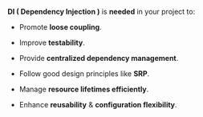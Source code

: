 
**DI ( Dependency Injection )** is **needed** in your project to:

- Promote **loose coupling**.

- Improve **testability**.

- Provide **centralized dependency management**.

- Follow good design principles like **SRP**.
 
- Manage **resource lifetimes efficiently**.

- Enhance **reusability** &  **configuration flexibility**.
 


